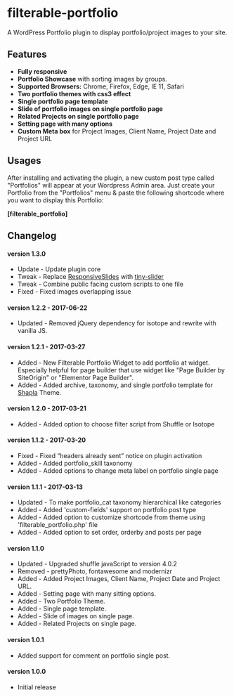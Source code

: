 # filterable-portfolio

A WordPress Portfolio plugin to display portfolio/project images to your site.

## Features

* **Fully responsive**
* **Portfolio Showcase** with sorting images by groups.
* **Supported Browsers:** Chrome, Firefox, Edge, IE 11, Safari
* **Two portfolio themes with css3 effect**
* **Single portfolio page template**
* **Slide of portfolio images on single portfolio page**
* **Related Projects on single portfolio page**
* **Setting page with many options**
* **Custom Meta box** for Project Images, Client Name, Project Date and Project URL

## Usages

After installing and activating the plugin, a new custom post type called "Portfolios" will appear at your Wordpress Admin area. Just create your Portfolio from the "Portfolios" menu & paste the following shortcode where you want to display this Portfolio:

**[filterable_portfolio]**


## Changelog

#### version 1.3.0
* Update 	- Update plugin core
* Tweak 	- Replace [ResponsiveSlides](http://responsiveslides.com/) with [tiny-slider](https://github.com/ganlanyuan/tiny-slider)
* Tweak 	- Combine public facing custom scripts to one file
* Fixed 	- Fixed images overlapping issue


#### version 1.2.2 - 2017-06-22
* Updated - Removed jQuery dependency for isotope and rewrite with vanilla JS.

#### version 1.2.1 - 2017-03-27
* Added 	- New Filterable Portfolio Widget to add portfolio at widget. Especially helpful for page builder that use widget like "Page Builder by SiteOrigin" or "Elementor Page Builder".
* Added 	- Added archive, taxonomy, and single portfolio template for [Shapla](https://wordpress.org/themes/shapla/) Theme.

#### version 1.2.0 - 2017-03-21
* Added 	- Added option to choose filter script from Shuffle or Isotope

#### version 1.1.2 - 2017-03-20
* Fixed 	- Fixed “headers already sent” notice on plugin activation
* Added 	- Added portfolio_skill taxonomy
* Added 	- Added options to change meta label on portfolio single page

#### version 1.1.1 - 2017-03-13
* Updated 	- To make portfolio_cat taxonomy hierarchical like categories
* Added 	- Added 'custom-fields' support on portfolio post type
* Added 	- Added option to customize shortcode from theme using 'filterable_portfolio.php' file
* Added 	- Added option to set order, orderby and posts per page

#### version 1.1.0
* Updated 	- Upgraded shuffle javaScript to version 4.0.2
* Removed 	- prettyPhoto, fontawesome and modernizr
* Added 	- Added Project Images, Client Name, Project Date and Project URL.
* Added 	- Setting page with many sitting options.
* Added 	- Two Portfolio Theme.
* Added 	- Single page template.
* Added 	- Slide of images on single page.
* Added 	- Related Projects on single page.

#### version 1.0.1
* Added support for comment on portfolio single post.

#### version 1.0.0
* Initial release